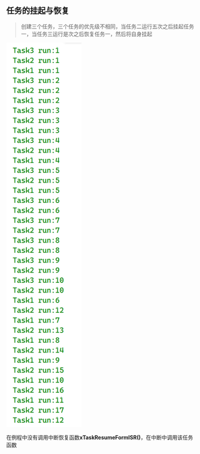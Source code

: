 ## 任务的挂起与恢复

> 创建三个任务，三个任务的优先级不相同，当任务二运行五次之后挂起任务一，当任务三运行是次之后恢复任务一，然后将自身挂起

![image-20230330162822706](readme.pic/image-20230330162822706.png)

在例程中没有调用中断恢复函数**xTaskResumeFormISR()**，在中断中调用该任务函数